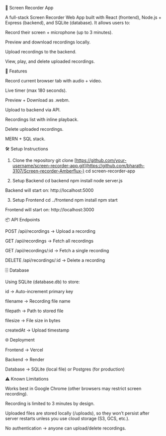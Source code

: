 🎥 Screen Recorder App

A full-stack Screen Recorder Web App built with React (frontend), Node.js + Express (backend), and SQLite (database).
It allows users to:

Record their screen + microphone (up to 3 minutes).

Preview and download recordings locally.

Upload recordings to the backend.

View, play, and delete uploaded recordings.

🚀 Features

Record current browser tab with audio + video.

Live timer (max 180 seconds).

Preview + Download as .webm.

Upload to backend via API.

Recordings list with inline playback.

Delete uploaded recordings.

MERN + SQL stack.

🛠️ Setup Instructions
1. Clone the repository
git clone [https://github.com/your-username/screen-recorder-app.git](https://github.com/bharath-3107/Screen-recorder-Amberflux-)
cd screen-recorder-app

2. Setup Backend
cd backend
npm install
node server.js


Backend will start on: http://localhost:5000

3. Setup Frontend
cd ../frontend
npm install
npm start


Frontend will start on: http://localhost:3000

📦 API Endpoints

POST /api/recordings → Upload a recording

GET /api/recordings → Fetch all recordings

GET /api/recordings/:id → Fetch a single recording

DELETE /api/recordings/:id → Delete a recording

🗄 Database

Using SQLite (database.db) to store:

id → Auto-increment primary key

filename → Recording file name

filepath → Path to stored file

filesize → File size in bytes

createdAt → Upload timestamp

🌐 Deployment

Frontend → Vercel

Backend → Render

Database → SQLite (local file) or Postgres (for production)

⚠️ Known Limitations

Works best in Google Chrome (other browsers may restrict screen recording).

Recording is limited to 3 minutes by design.

Uploaded files are stored locally (/uploads), so they won’t persist after server restarts unless you use cloud storage (S3, GCS, etc.).

No authentication → anyone can upload/delete recordings.
